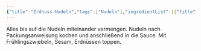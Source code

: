 ```yaml
---
{"title":"Erdnuss-Nudeln","tags":["Nudeln"],"ingredientList":[{"title":"","ingredients":["Udon-Nudeln/Soba-Nudeln","Erdnussmus/Erdnussbutter","Agavendicksaft/Honig","Sojasauce","Ingwer","Chiliflocken"]}]}
---
```

Alles bis auf die Nudeln miteinander vermengen. Nudeln nach Packungsanweisung kochen und anschließend in die Sauce. Mit Frühlingszwiebeln, Sesam, Erdnüssen toppen.